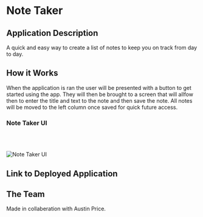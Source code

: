 # Note Taker

## Application Description

A quick and easy way to create a list of notes to keep you on track from day to day.

## How it Works

When the application is ran the user will be presented with a button to get started using the app. They will then be brought to a screen that will allfow then to enter the title and text to the note and then save the note. All notes will be moved to the left column once saved for quick future access.

### Note Taker UI

</br>
</br>

![Note Taker UI](https://github.com/njderenne/note_taker//images/Task-Entering.PNG?raw=true)

## Link to Deployed Application



## The Team

Made in collaberation with Austin Price.

